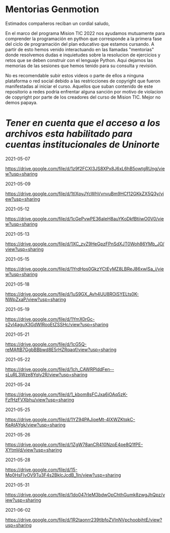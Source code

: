 # Mentorias Genmotion

Estimados compañeros reciban un cordial saludo,

En el marco del programa Mision TIC 2022 nos ayudamos mutuamente para comprender la programación en python que corresponde a la primera fase del ciclo de programación del plan educativo que estamos cursando. A partir de esto hemos venido interactuando en las llamadas "mentorias" donde resolvemos dudas e inquietudes sobre la resolucion de ejercicios y retos que se deben construir con el lenguaje Python. Aqui dejamos las memorias de las sesiones que hemos tenido para su consulta y revisión. 

No es recomendable subir estos videos o parte de ellos a ninguna plataforma o red social debido a las restricciones de copyright que fueron manifestadas al iniciar el curso. Aquellos que suban contenido de este repositorio a redes podria enfrentar alguna sanción por motivo de violacion de copyright por parte de los creadores del curso de Mision TIC. Mejor no demos papaya.

# *Tener en cuenta que el acceso a los archivos esta habilitado para cuentas institucionales de Uninorte*


2021-05-07 

https://drive.google.com/file/d/1z9f2FCXl3JS8XPx8J6xL6hB5owtgRUng/view?usp=sharing


2021-05-09

https://drive.google.com/file/d/1tIXpyJYcWhVvnvuBm9HCf12GKkZX5Q3y/view?usp=sharing


2021-05-12

https://drive.google.com/file/d/1cGePvwPE36aleH8auYKoDkfBtiiwO0V0/view?usp=sharing


2021-05-13

https://drive.google.com/file/d/1XC_zvZ9HeGpzFPnSdXJT0Woh86YMb_JO/view?usp=sharing


2021-05-15

https://drive.google.com/file/d/1YrdHps0GkzYCtEyMZ8LBReJ86xwlSa_i/view?usp=sharing


2021-05-18

https://drive.google.com/file/d/1uS9GX_Avh4UU8ROiSYELts0K-NWpZxaP/view?usp=sharing


2021-05-19

https://drive.google.com/file/d/1YmX0rGc-s2vI4aguX3GdWlRooEtZSSHc/view?usp=sharing


2021-05-21

https://drive.google.com/file/d/1cG5Q-reMAftB7GgbBBbwd8E5rHZRqaqf/view?usp=sharing


2021-05-22

https://drive.google.com/file/d/1ch_CAWRPlddFen--sLuRL3Wze8Yqly2R/view?usp=sharing


2021-05-24

https://drive.google.com/file/d/1_kbom8sFCJxa6iOAq5zK-FzfHzFVXbhu/view?usp=sharing


2021-05-25

https://drive.google.com/file/d/1YZ94PAJioeMt-4IXWZKtqkC-KeAtAYgk/view?usp=sharing


2021-05-26

https://drive.google.com/file/d/1ZgW78anCR410NzpE4pe8Q1fPE-XYtmVd/view?usp=sharing


2021-05-28

https://drive.google.com/file/d/15-Mp0HsFIvOV9Tu3F4s2BklcJcdB_1ln/view?usp=sharing


2021-05-31

https://drive.google.com/file/d/1do047rIeM3bdwOpChthGumk8zwgJhQpz/view?usp=sharing


2021-06-02

https://drive.google.com/file/d/1R2taonrr239tlbfoZVInNVpchoobjhtE/view?usp=sharing
